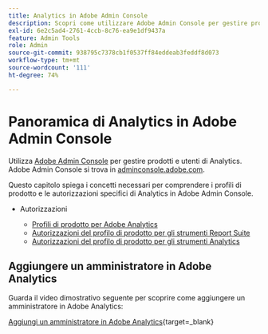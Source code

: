 ```yaml
---
title: Analytics in Adobe Admin Console
description: Scopri come utilizzare Adobe Admin Console per gestire prodotti e utenti di Analytics.
exl-id: 6e2c5ad4-2761-4ccb-8c76-ea9e1df9437a
feature: Admin Tools
role: Admin
source-git-commit: 938795c7378cb1f0537ff84eddeab3feddf8d073
workflow-type: tm+mt
source-wordcount: '111'
ht-degree: 74%

---
```


# Panoramica di Analytics in Adobe Admin Console

Utilizza [Adobe Admin Console](https://helpx.adobe.com/it/enterprise/using/admin-console.html) per gestire prodotti e utenti di Analytics. Adobe Admin Console si trova in [adminconsole.adobe.com](https://adminconsole.adobe.com/).

Questo capitolo spiega i concetti necessari per comprendere i profili di prodotto e le autorizzazioni specifici di Analytics in Adobe Admin Console.

* Autorizzazioni

   * [Profili di prodotto per Adobe Analytics](/help/admin/admin-console/permissions/product-profile.md)
   * [Autorizzazioni del profilo di prodotto per gli strumenti Report Suite](/help/admin/admin-console/permissions/report-suite-tools.md)
   * [Autorizzazioni del profilo di prodotto per gli strumenti Analytics](/help/admin/admin-console/permissions/analytics-tools.md)

## Aggiungere un amministratore in Adobe Analytics

Guarda il video dimostrativo seguente per scoprire come aggiungere un amministratore in Adobe Analytics:

[Aggiungi un amministratore in Adobe Analytics](https://video.tv.adobe.com/v/37648/?quality=12){target=_blank}
